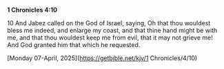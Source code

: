 **1 Chronicles 4:10**

10 And Jabez called on the God of Israel, saying, Oh that thou wouldest bless me indeed, and enlarge my coast, and that thine hand might be with me, and that thou wouldest keep me from evil, that it may not grieve me! And God granted him that which he requested.

[Monday 07-April, 2025](https://getbible.net/kjv/1 Chronicles/4/10)
